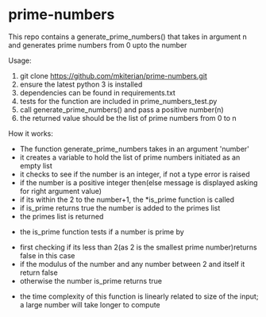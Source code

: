 # prime-numbers
This repo contains a generate_prime_numbers() that takes in argument n
and generates prime numbers from 0 upto the number

Usage:
1. git clone https://github.com/mkiterian/prime-numbers.git
3. ensure the latest python 3 is installed
2. dependencies can be found in requirements.txt
3. tests for the function are included in prime_numbers_test.py
4. call generate_prime_numbers() and pass a positive number(n)
5. the returned value should be the list of prime numbers from 0 to n

How it works:
- The function generate_prime_numbers takes in an argument 'number'
- it creates a variable to hold the list of prime numbers initiated as an empty list
- it checks to see if the number is an integer, if not a type error is raised
- if the number is a positive integer then(else message is displayed asking for right argument value)
- if its within the 2 to the number+1, the *is_prime function is called
- if is_prime returns true the number is added to the primes list
- the primes list is returned

* the is_prime function tests if a number is prime by
- first checking if its less than 2(as 2 is the smallest prime number)returns false in this case
- if the modulus of the number and any number between 2 and itself it return false
- otherwise the number is_prime returns true 


* the time complexity of this function is linearly related to size of the input;
  a large number will take longer to compute